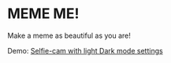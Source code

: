 # MEME ME!

Make a meme as beautiful as you are!



Demo: [Selfie-cam with light Dark mode settings](https://anjana.dev/meme-me)
